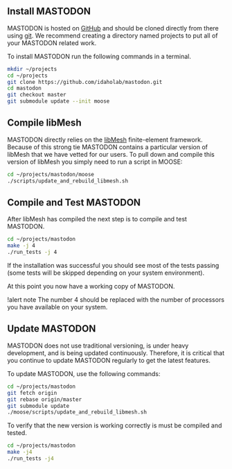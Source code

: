 ## Install MASTODON

MASTODON is hosted on [GitHub](https://github.com/idaholab/mastodon) and should be cloned directly
from there using [git](https://git-scm.com/). We recommend creating a directory named projects to put
all of your MASTODON related work.

To install MASTODON run the following commands in a terminal.

```bash
mkdir ~/projects
cd ~/projects
git clone https://github.com/idaholab/mastodon.git
cd mastodon
git checkout master
git submodule update --init moose
```

## Compile libMesh

MASTODON directly relies on the [libMesh](http://libmesh.github.io/) finite-element
framework. Because of this strong tie MASTODON contains a particular version of libMesh that we have
vetted for our users. To pull down and compile this version of libMesh you simply need to run a
script in MOOSE:

```bash
cd ~/projects/mastodon/moose
./scripts/update_and_rebuild_libmesh.sh
```

## Compile and Test MASTODON

After libMesh has compiled the next step is to compile and test MASTODON.

```bash
cd ~/projects/mastodon
make -j 4
./run_tests -j 4
```

If the installation was successful you should see most of the tests passing (some tests will be
skipped depending on your system environment).

At this point you now have a working copy of MASTODON.

!alert note
The number 4 should be replaced with the number of processors you have available on your system.


## Update MASTODON

MASTODON does not use traditional versioning, is under heavy development, and is being updated
continuously. Therefore, it is critical that you continue to update MASTODON regularly to get the
latest features.

To update MASTODON, use the following commands:

```bash
cd ~/projects/mastodon
git fetch origin
git rebase origin/master
git submodule update
./moose/scripts/update_and_rebuild_libmesh.sh
```

To verify that the new version is working correctly is must be compiled and tested.

```bash
cd ~/projects/mastodon
make -j4
./run_tests -j4
```
